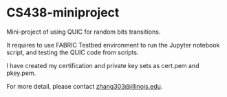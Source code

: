 # CS438-miniproject
Mini-project of using QUIC for random bits transitions.

It requires to use FABRIC Testbed environment to run the Jupyter notebook script, and testing the QUIC code from scripts.

I have created my certification and private key sets as cert.pem and pkey.pem.

For more detail, please contact zhang303@illinois.edu.
